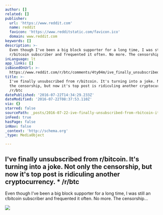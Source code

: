 ```yaml
---
author: []
related: []
publisher:
  url: 'https://www.reddit.com'
  name: reddit
  favicon: 'https://www.redditstatic.com/favicon.ico'
  domain: www.reddit.com
keywords: []
description: >-
  Even though I've been a big block supporter for a long time, I was still an
  r/bitcoin subscriber and frequented it often. No more. The censorship...
inLanguage: lt
app_links: []
isBasedOnUrl: >-
  https://www.reddit.com/r/btc/comments/4ty04m/ive_finally_unsubscribed_from_rbitcoin_its/
title: >-
  I've finally unsubscribed from r/bitcoin. It's turning into a joke. Not only
  the censorship, but now it's top post is ridiculing another cryptocurrency. *
  /r/btc
datePublished: '2016-07-22T14:34:29.233Z'
dateModified: '2016-07-22T08:37:53.110Z'
via: {}
starred: false
sourcePath: _posts/2016-07-22-ive-finally-unsubscribed-from-rbitcoin-its-turning-into.md
inFeed: true
hasPage: false
inNav: false
_context: 'http://schema.org'
_type: MediaObject

---
```

<article style=""><h1>I've finally unsubscribed from r/bitcoin. It's turning into a joke. Not only the censorship, but now it's top post is ridiculing another cryptocurrency. * /r/btc</h1><p>Even though I've been a big block supporter for a long time, I was still an r/bitcoin subscriber and frequented it often. No more. The censorship...</p><img src="https://www.redditstatic.com/icon.png" /></article>